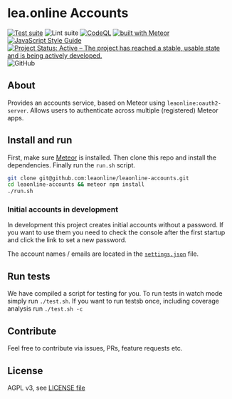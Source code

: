 # lea.online Accounts

[![Test suite](https://github.com/leaonline/leaonline-accounts/actions/workflows/test_suite.yml/badge.svg)](https://github.com/leaonline/leaonline-accounts/actions/workflows/test_suite.yml)
![Lint suite](https://github.com/leaonline/leaonline-accounts/workflows/Lint%20suite/badge.svg)
[![CodeQL](https://github.com/leaonline/leaonline-accounts/actions/workflows/codeql-analysis.yml/badge.svg)](https://github.com/leaonline/leaonline-accounts/actions/workflows/codeql-analysis.yml)
[![built with Meteor](https://img.shields.io/badge/Meteor-2.1.1-green?logo=meteor&logoColor=white)](https://meteor.com)
[![JavaScript Style Guide](https://img.shields.io/badge/code_style-standard-brightgreen.svg)](https://standardjs.com)
[![Project Status: Active – The project has reached a stable, usable state and is being actively developed.](https://www.repostatus.org/badges/latest/active.svg)](https://www.repostatus.org/#active)
![GitHub](https://img.shields.io/github/license/leaonline/leaonline-accounts)

## About

Provides an accounts service, based on Meteor using `leaonline:oauth2-server`.
Allows users to authenticate across multiple (registered) Meteor apps.

## Install and run

First, make sure [Meteor](https://meteor.com) is installed.
Then clone this repo and install the dependencies.
Finally run the `run.sh` script.

```bash
git clone git@github.com:leaonline/leaonline-accounts.git
cd leaonline-accounts && meteor npm install
./run.sh
```

### Initial accounts in development<a name="initial-accounts"></a>

In development this project creates initial accounts without a password.
If you want to use them you need to check the console after the first startup
and click the link to set a new password.

The account names / emails are located in the [`settings.json`](./settings.json) file.

## Run tests

We have compiled a script for testing for you.
To run tests in watch mode simply run `./test.sh`.
If you want to run testsb once, including coverage analysis run `./test.sh -c`

## Contribute

Feel free to contribute via issues, PRs, feature requests etc.

## License

AGPL v3, see [LICENSE file](./LICENSE)
